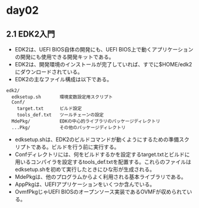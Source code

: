 # day02
## 2.1 EDK2入門
- EDK2は、UEFI BIOS自体の開発にも、UEFI BIOS上で動くアプリケーションの開発にも使用できる開発キットである。
- EDK2は、開発環境のインストールが完了していれば、すでに$HOME/edk2にダウンロードされている。
- EDK2の主なファイル構成は以下である。
```
edk2/
  edksetup.sh       環境変数設定用スクリプト
  Conf/
    target.txt      ビルド設定
    tools_def.txt   ツールチェーンの設定
  MdePkg/           EDKの中心的ライブラリのパッケージディレクトリ
  ...Pkg/           その他のパッケージディレクトリ
```
  - edksetup.shは、EDK2のビルドコマンドが動くようにするための準備スクリプトである。ビルドを行う前に実行する。
  - Confディレクトリには、何をビルドするかを設定するtarget.txtとビルドに用いるコンパイラを設定するtools_def.txtを配置する。これらのファイルはedksetup.shを初めて実行したときにひな形が生成される。
  - MdePkgは、他のプログラムからよく利用される基本ライブラリである。
  - AppPkgは、UEFIアプリケーションをいくつか含んでいる。
  - OvmfPkgじゃUEFI BIOSのオープンソース実装であるOVMFが収められている。

